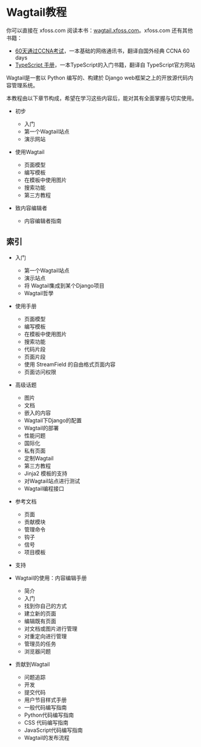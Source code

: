 # Wagtail教程

你可以直接在 xfoss.com 阅读本书：[wagtail.xfoss.com](https://wagtail.xfoss.com/)。xfoss.com 还有其他书籍：

+ [60天通过CCNA考试](https://ccna60d.xfoss.com)，一本基础的网络通讯书，翻译自国外经典 CCNA 60 days
+ [TypeScript 手册](https://ts.xfoss.com/)，一本TypeScript的入门书籍，翻译自 TypeScript官方网站


Wagtail是一套以 Python 编写的、构建於 Django web框架之上的开放源代码内容管理系统。

本教程由以下章节构成，希望在学习这些内容后，能对其有全面掌握与切实使用。

+ 初步
    - 入门
    - 第一个Wagtail站点
    - 演示网站

+ 使用Wagtail
    - 页面模型
    - 编写模板
    - 在模板中使用图片
    - 搜索功能
    - 第三方教程

+ 致内容编辑者
    - 内容编辑者指南

## 索引

+ 入门
    - 第一个Wagtail站点
    - 演示站点
    - 将 Wagtail集成到某个Django项目
    - Wagtail哲學

+ 使用手册
    - 页面模型
    - 编写模板
    - 在模板中使用图片
    - 搜索功能
    - 代码片段
    - 页面片段
    - 使用 StreamField 的自由格式页面内容
    - 页面访问权限

+ 高级话题
    - 图片
    - 文档
    - 嵌入的内容
    - Wagtail下Django的配置
    - Wagtail的部署
    - 性能问题
    - 国际化
    - 私有页面
    - 定制Wagtail
    - 第三方教程
    - Jinja2 模板的支持
    - 对Wagtail站点进行测试
    - Wagtail编程接口

+ 参考文档
    - 页面
    - 贡献模块
    - 管理命令
    - 钩子
    - 信号
    - 项目模板

+ 支持

+ Wagtail的使用：内容编辑手册
    - 简介
    - 入门
    - 找到你自己的方式
    - 建立新的页面
    - 编辑既有页面
    - 对文档或图片进行管理
    - 对重定向进行管理
    - 管理员的任务
    - 浏览器问题

+ 贡献到Wagtail
    - 问题追踪
    - 开发
    - 提交代码
    - 用户节目样式手册
    - 一般代码编写指南
    - Python代码编写指南
    - CSS 代码编写指南
    - JavaScript代码编写指南
    - Wagtail的发布流程
